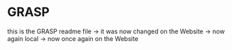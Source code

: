 GRASP
=====
this is the GRASP readme file
-> it was now changed on the Website
-> now again local
-> now once again on the Website
